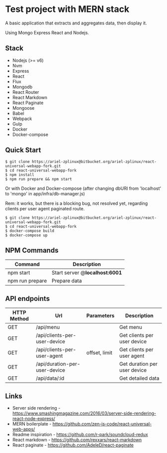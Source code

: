 # Test project with MERN stack

A basic application that extracts and aggregates data, then display it.

Using Mongo Express React and Nodejs.

Stack
-----

- Nodejs (>= v6)
- Nvm
- Express
- React
- Flux
- Mongodb
- React Router
- React Markdown
- React Paginate 
- Mongoose
- Babel
- Webpack
- Gulp
- Docker
- Docker-compose

Quick Start
-----------

```shell
$ git clone https://ariel-zplinux@bitbucket.org/ariel-zplinux/react-universal-webapp-fork.git 
$ cd react-universal-webapp-fork
$ npm install
$ npm run prepare && npm start
```

Or with Docker and Docker-compose (after changing dbURI from 'localhost' to 'mongo' in app/infra/db-manager.js)

Rem: it works, but there is a blocking bug, not resolved yet, regarding clients per user agent paginated route.
```shell
$ git clone https://ariel-zplinux@bitbucket.org/ariel-zplinux/react-universal-webapp-fork.git 
$ cd react-universal-webapp-fork
$ docker-compose build
$ docker-compose up
```


NPM Commands
------------

|Command|Description|
|---|---|
|npm start|Start server @**localhost:6001**| 
|npm run prepare|Prepare data|

API endpoints
-------------


|HTTP Method|Url|Parameters|Description|
|---|---|---|---|
|GET|/api/menu||Get menu|
|GET|/api/clients-per-user-device||Get clients per user device|
|GET|/api/clients-per-user-agent| offset, limit|Get clients per user agent|
|GET|/api/duration-per-user-device||Get duration per user device|
|GET|/api/data/:id||Get detailed data|

Links
-----

- Server side rendering - https://www.smashingmagazine.com/2016/03/server-side-rendering-react-node-express/
- MERN boilerplate - https://github.com/zen-js-code/react-universal-web-apps/
- Readme inspiration - https://github.com/r-park/soundcloud-redux
- React markdown - https://github.com/rexxars/react-markdown
- React paginate - https://github.com/AdeleD/react-paginate
